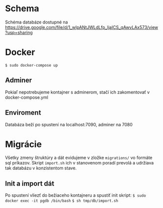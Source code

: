 # Schema
Schéma databáze dostupné na https://drive.google.com/file/d/1_wlpANtJWLdLfp_ljaICS_qAwvLAx573/view?usp=sharing

# Docker
`$ sudo docker-compose up`

## Adminer
Pokiaľ nepotrebujeme kontajner s adminerom, stačí ich zakomentovať v docker-compose.yml

## Enviroment
Databáza beží po spustení na localhost:7090, adminer na 7080

# Migrácie
Všetky zmeny štruktúry a dát evidujeme v zložke `migrations/` vo formáte sql príkazov. Skript `import.sh` ich v stanovenom poradí prevolá a udržiava tak databázu v konzistentom stave.

## Init a import dát
Po spustení vliezť do bežiaceho kontajneru a spustiť init skript:
`$ sudo docker exec -it pgdb /bin/bash`
`$ sh tmp/db/import.sh`
